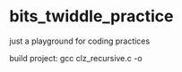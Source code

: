 # bits_twiddle_practice
just a playground for coding practices

build project:
  gcc clz_recursive.c -o <executable>
